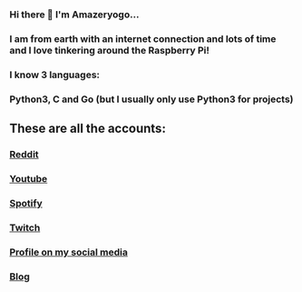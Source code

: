 ### Hi there 👋  I'm Amazeryogo...
### I am from earth with an internet connection and lots of time and I love tinkering around the Raspberry Pi!
### I know 3 languages:
### Python3, C and Go (but I usually only use Python3 for projects)

## These are all the accounts:
### [Reddit](https://www.reddit.com/user/Amazeryogo)
### [Youtube](https://www.youtube.com/channel/UCTqxrChE3FXhy_yJg93pX4A)
### [Spotify](https://open.spotify.com/user/p46kuy15wgr1aa8x132asq9o4?si=-JzzjZC1SJmnXyKSRWv_aw)
### [Twitch](https://www.twitch.tv/amazeryogo29)
### [Profile on my social media](http://www.amazeryogo.in/user/Amazeryogo)
### [Blog](https://lifeonearth1024.blogspot.com/)
